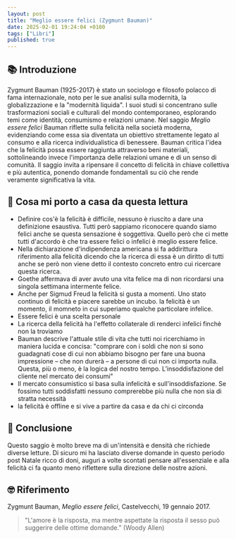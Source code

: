 ```yaml
---
layout: post
title: "Meglio essere felici (Zygmunt Bauman)"
date: 2025-02-01 19:24:04 +0100
tags: ["Libri"]
published: true
---
```


## 📚 Introduzione

Zygmunt Bauman (1925-2017) è stato un sociologo e filosofo polacco di fama internazionale, noto per le sue analisi sulla modernità, la globalizzazione e la "modernità liquida". I suoi studi si concentrano sulle trasformazioni sociali e culturali del mondo contemporaneo, esplorando temi come identità, consumismo e relazioni umane.
Nel saggio _Meglio essere felici_ Bauman riflette sulla felicità nella società moderna, evidenziando come essa sia diventata un obiettivo strettamente legato al consumo e alla ricerca individualistica di benessere. Bauman critica l'idea che la felicità possa essere raggiunta attraverso beni materiali, sottolineando invece l'importanza delle relazioni umane e di un senso di comunità. Il saggio invita a ripensare il concetto di felicità in chiave collettiva e più autentica, ponendo domande fondamentali su ciò che rende veramente significativa la vita.

## 🚀 Cosa mi porto a casa da questa lettura

- Definire cos'è la felicità è difficile, nessuno è riuscito a dare una definizione esaustiva. Tutti però sappiamo riconocere quando siamo felici anche se questa sensazione è soggettiva. Quello però che ci mette tutti d'accordo è che tra essere felici o infelici è meglio essere felice.
- Nella dichiarazione d'indipendenza americana si fa addirittura riferimento alla felicità dicendo che la ricerca di essa è un diritto di tutti anche se però non viene detto il contesto concreto entro cui ricercare questa ricerca.
- Goethe affermava di aver avuto una vita felice ma di non ricordarsi una singola settimana intermente felice.
- Anche per Sigmud Freud la felicità si gusta a momenti. Uno stato continuo di felicità e piacere sarebbe un incubo. la felicità è un momento, il momneto in cui superiamo qualche particolare infelice.
- Essere felici è una scelta personale
- La ricerca della felicità ha l'effetto collaterale di renderci infelici finchè non la troviamo
- Bauman descrive l'attuale stile di vita che tutti noi ricerchiamo in maniera lucida e concisa: "comprare con i soldi che non si sono guadagnati cose di cui non abbiamo bisogno per fare una buona impressione – che non durerà – a persone di cui non ci importa nulla. Questa, più o meno, è la logica del nostro tempo. L’insoddisfazione del cliente nel mercato dei consumi"
- Il mercato consumistico si basa sulla infelicità e sull'insoddisfazione. Se fossimo tutti soddisfatti nessuno comprerebbe più nulla che non sia di stratta necessità
- la felicità è offline e si vive a partire da casa e da chi ci circonda

## 🍷 Conclusione

Questo saggio è molto breve ma di un'intensità e densità che richiede diverse letture. Di sicuro mi ha lasciato diverse domande in questo periodo post Natale ricco di doni, auguri a volte scontati pensare all'essenziale e alla felicità ci fa quanto meno riflettere sulla direzione delle nostre azioni. 

## 🤓 Riferimento

Zygmunt Bauman, _Meglio essere felici_, Castelvecchi, 19 gennaio 2017.

> "L'amore è la risposta, ma mentre aspettate la risposta il sesso può suggerire delle ottime domande." (Woody Allen)
